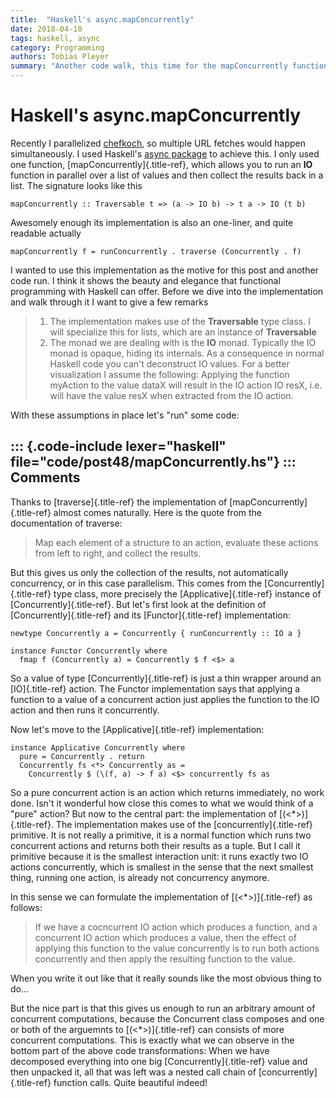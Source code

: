 ```yaml
---
title:  "Haskell's async.mapConcurrently"
date: 2018-04-10
tags: haskell, async
category: Programming
authors: Tobias Pleyer
summary: "Another code walk, this time for the mapConcurrently function of Haskell's async package"
---
```


Haskell's async.mapConcurrently
===============================

Recently I parallelized
[chefkoch](https://github.com/TobiasPleyer/chefkoch), so multiple URL
fetches would happen simultaneously. I used Haskell's [async
package](http://hackage.haskell.org/package/async) to achieve this. I
only used one function, [mapConcurrently]{.title-ref}, which allows you
to run an **IO** function in parallel over a list of values and then
collect the results back in a list. The signature looks like this

``` {.sourceCode .haskell}
mapConcurrently :: Traversable t => (a -> IO b) -> t a -> IO (t b)
```

Awesomely enough its implementation is also an one-liner, and quite
readable actually

``` {.sourceCode .haskell}
mapConcurrently f = runConcurrently . traverse (Concurrently . f)
```

I wanted to use this implementation as the motive for this post and
another code run. I think it shows the beauty and elegance that
functional programming with Haskell can offer. Before we dive into the
implementation and walk through it I want to give a few remarks

> 1.  The implementation makes use of the **Traversable** type class. I
>     will specialize this for lists, which are an instance of
>     **Traversable**
> 2.  The monad we are dealing with is the **IO** monad. Typically the
>     IO monad is opaque, hiding its internals. As a consequence in
>     normal Haskell code you can't deconstruct IO values. For a better
>     visualization I assume the following: Applying the function
>     myAction to the value dataX will result in the IO action IO resX,
>     i.e. will have the value resX when extracted from the IO action.

With these assumptions in place let's "run" some code:

::: {.code-include lexer="haskell" file="code/post48/mapConcurrently.hs"}
:::
Comments
--------

Thanks to [traverse]{.title-ref} the implementation of
[mapConcurrently]{.title-ref} almost comes naturally. Here is the quote
from the documentation of traverse:

> Map each element of a structure to an action, evaluate these actions
> from left to right, and collect the results.

But this gives us only the collection of the results, not automatically
concurrency, or in this case parallelism. This comes from the
[Concurrently]{.title-ref} type class, more precisely the
[Applicative]{.title-ref} instance of [Concurrently]{.title-ref}. But
let's first look at the definition of [Concurrently]{.title-ref} and its
[Functor]{.title-ref} implementation:

``` {.sourceCode .haskell}
newtype Concurrently a = Concurrently { runConcurrently :: IO a }

instance Functor Concurrently where
  fmap f (Concurrently a) = Concurrently $ f <$> a
```

So a value of type [Concurrently]{.title-ref} is just a thin wrapper
around an [IO]{.title-ref} action. The Functor implementation says that
applying a function to a value of a concurrent action just applies the
function to the IO action and then runs it concurrently.

Now let's move to the [Applicative]{.title-ref} implementation:

``` {.sourceCode .haskell}
instance Applicative Concurrently where
  pure = Concurrently . return
  Concurrently fs <*> Concurrently as =
    Concurrently $ (\(f, a) -> f a) <$> concurrently fs as
```

So a pure concurrent action is an action which returns immediately, no
work done. Isn't it wonderful how close this comes to what we would
think of a "pure" action? But now to the central part: the
implementation of [(\<\*\>)]{.title-ref}. The implementation makes use
of the [concurrently]{.title-ref} primitive. It is not really a
primitive, it is a normal function which runs two concurrent actions and
returns both their results as a tuple. But I call it primitive because
it is the smallest interaction unit: it runs exactly two IO actions
concurrently, which is smallest in the sense that the next smallest
thing, running one action, is already not concurrency anymore.

In this sense we can formulate the implementation of
[(\<\*\>)]{.title-ref} as follows:

> If we have a cocncurrent IO action which produces a function, and a
> concurrent IO action which produces a value, then the effect of
> applying this function to the value concurrently is to run both
> actions concurrently and then apply the resulting function to the
> value.

When you write it out like that it really sounds like the most obvious
thing to do...

But the nice part is that this gives us enough to run an arbitrary
amount of concurrent computations, because the Concurrent class composes
and one or both of the arguemnts to [(\<\*\>)]{.title-ref} can consists
of more concurrent computations. This is exactly what we can observe in
the bottom part of the above code transformations: When we have
decomposed everything into one big [Concurrently]{.title-ref} value and
then unpacked it, all that was left was a nested call chain of
[concurrently]{.title-ref} function calls. Quite beautiful indeed!